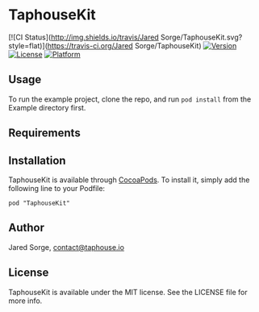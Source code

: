 # TaphouseKit

[![CI Status](http://img.shields.io/travis/Jared Sorge/TaphouseKit.svg?style=flat)](https://travis-ci.org/Jared Sorge/TaphouseKit)
[![Version](https://img.shields.io/cocoapods/v/TaphouseKit.svg?style=flat)](http://cocoadocs.org/docsets/TaphouseKit)
[![License](https://img.shields.io/cocoapods/l/TaphouseKit.svg?style=flat)](http://cocoadocs.org/docsets/TaphouseKit)
[![Platform](https://img.shields.io/cocoapods/p/TaphouseKit.svg?style=flat)](http://cocoadocs.org/docsets/TaphouseKit)

## Usage

To run the example project, clone the repo, and run `pod install` from the Example directory first.

## Requirements

## Installation

TaphouseKit is available through [CocoaPods](http://cocoapods.org). To install
it, simply add the following line to your Podfile:

    pod "TaphouseKit"

## Author

Jared Sorge, contact@taphouse.io

## License

TaphouseKit is available under the MIT license. See the LICENSE file for more info.

